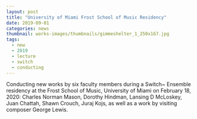 ```yaml
---
layout: post
title: "University of Miami Frost School of Music Residency"
date: 2019-09-01
categories: news
thumbnail: works-images/thumbnails/gimmeshelter_1_250x167.jpg
tags:
  - new
  - 2019
  - lecture
  - switch
  - conducting
---
```


Conducting new works by six faculty members during a Switch~ Ensemble residency at the Frost School of Music, University of Miami on February 18, 2020: Charles Norman Mason, Dorothy Hindman, Lansing D McLoskey, Juan Chattah, Shawn Crouch, Juraj Kojs, as well as a work by visiting composer George Lewis.

